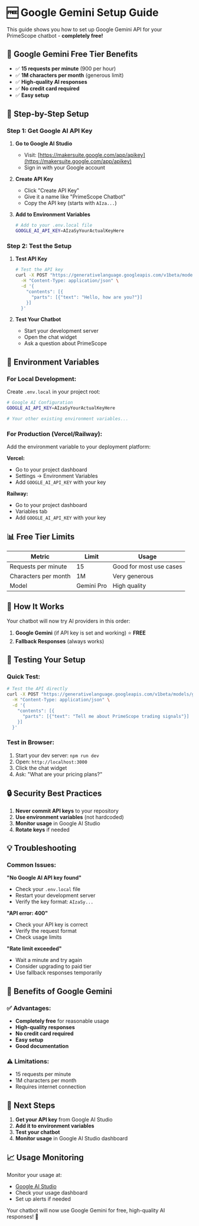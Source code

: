 # 🆓 Google Gemini Setup Guide

This guide shows you how to set up Google Gemini API for your PrimeScope chatbot - **completely free!**

## 🎯 **Google Gemini Free Tier Benefits**

- ✅ **15 requests per minute** (900 per hour)
- ✅ **1M characters per month** (generous limit)
- ✅ **High-quality AI responses**
- ✅ **No credit card required**
- ✅ **Easy setup**

## 🚀 **Step-by-Step Setup**

### Step 1: Get Google AI API Key

1. **Go to Google AI Studio**
   - Visit: [https://makersuite.google.com/app/apikey](https://makersuite.google.com/app/apikey)
   - Sign in with your Google account

2. **Create API Key**
   - Click "Create API Key"
   - Give it a name like "PrimeScope Chatbot"
   - Copy the API key (starts with `AIza...`)

3. **Add to Environment Variables**
   ```bash
   # Add to your .env.local file
   GOOGLE_AI_API_KEY=AIzaSyYourActualKeyHere
   ```

### Step 2: Test the Setup

1. **Test API Key**

   ```bash
   # Test the API key
   curl -X POST "https://generativelanguage.googleapis.com/v1beta/models/gemini-pro:generateContent?key=YOUR_API_KEY" \
     -H "Content-Type: application/json" \
     -d '{
       "contents": [{
         "parts": [{"text": "Hello, how are you?"}]
       }]
     }'
   ```

2. **Test Your Chatbot**
   - Start your development server
   - Open the chat widget
   - Ask a question about PrimeScope

## 🔧 **Environment Variables**

### For Local Development:

Create `.env.local` in your project root:

```bash
# Google AI Configuration
GOOGLE_AI_API_KEY=AIzaSyYourActualKeyHere

# Your other existing environment variables...
```

### For Production (Vercel/Railway):

Add the environment variable to your deployment platform:

**Vercel:**

- Go to your project dashboard
- Settings → Environment Variables
- Add `GOOGLE_AI_API_KEY` with your key

**Railway:**

- Go to your project dashboard
- Variables tab
- Add `GOOGLE_AI_API_KEY` with your key

## 📊 **Free Tier Limits**

| Metric               | Limit      | Usage                   |
| -------------------- | ---------- | ----------------------- |
| Requests per minute  | 15         | Good for most use cases |
| Characters per month | 1M         | Very generous           |
| Model                | Gemini Pro | High quality            |

## 🎯 **How It Works**

Your chatbot will now try AI providers in this order:

1. **Google Gemini** (if API key is set and working) ⭐ **FREE**
2. **Fallback Responses** (always works)

## 🧪 **Testing Your Setup**

### Quick Test:

```bash
# Test the API directly
curl -X POST "https://generativelanguage.googleapis.com/v1beta/models/gemini-pro:generateContent?key=YOUR_API_KEY" \
  -H "Content-Type: application/json" \
  -d '{
    "contents": [{
      "parts": [{"text": "Tell me about PrimeScope trading signals"}]
    }]
  }'
```

### Test in Browser:

1. Start your dev server: `npm run dev`
2. Open: `http://localhost:3000`
3. Click the chat widget
4. Ask: "What are your pricing plans?"

## 🔒 **Security Best Practices**

1. **Never commit API keys** to your repository
2. **Use environment variables** (not hardcoded)
3. **Monitor usage** in Google AI Studio
4. **Rotate keys** if needed

## 💡 **Troubleshooting**

### Common Issues:

**"No Google AI API key found"**

- Check your `.env.local` file
- Restart your development server
- Verify the key format: `AIzaSy...`

**"API error: 400"**

- Check your API key is correct
- Verify the request format
- Check usage limits

**"Rate limit exceeded"**

- Wait a minute and try again
- Consider upgrading to paid tier
- Use fallback responses temporarily

## 🎉 **Benefits of Google Gemini**

### ✅ **Advantages:**

- **Completely free** for reasonable usage
- **High-quality responses**
- **No credit card required**
- **Easy setup**
- **Good documentation**

### ⚠️ **Limitations:**

- 15 requests per minute
- 1M characters per month
- Requires internet connection

## 🚀 **Next Steps**

1. **Get your API key** from Google AI Studio
2. **Add it to environment variables**
3. **Test your chatbot**
4. **Monitor usage** in Google AI Studio dashboard

## 📈 **Usage Monitoring**

Monitor your usage at:

- [Google AI Studio](https://makersuite.google.com/app/apikey)
- Check your usage dashboard
- Set up alerts if needed

Your chatbot will now use Google Gemini for free, high-quality AI responses! 🎉

